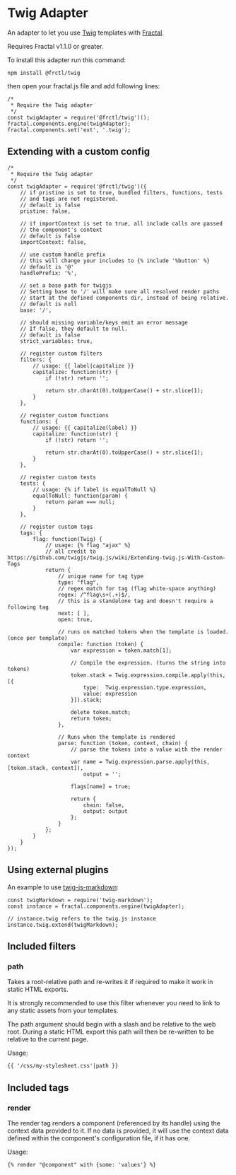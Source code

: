 # Twig Adapter

An adapter to let you use [Twig](https://github.com/twigjs/twig.js) templates with [Fractal](http://github.com/frctl/fractal).

Requires Fractal v1.1.0 or greater.

To install this adapter run this command:

`npm install @frctl/twig`

then open your fractal.js file and add following lines:

```
/*
 * Require the Twig adapter
 */
const twigAdapter = require('@frctl/twig')();
fractal.components.engine(twigAdapter);
fractal.components.set('ext', '.twig');
```

## Extending with a custom config
```
/*
 * Require the Twig adapter
 */
const twigAdapter = require('@frctl/twig')({
    // if pristine is set to true, bundled filters, functions, tests
    // and tags are not registered.
    // default is false
    pristine: false,

    // if importContext is set to true, all include calls are passed
    // the component's context
    // default is false
    importContext: false,

    // use custom handle prefix
    // this will change your includes to {% include '%button' %}
    // default is '@'
    handlePrefix: '%',

    // set a base path for twigjs
    // Setting base to '/' will make sure all resolved render paths
    // start at the defined components dir, instead of being relative.
    // default is null
    base: '/',

    // should missing variable/keys emit an error message
    // If false, they default to null.
    // default is false
    strict_variables: true,

    // register custom filters
    filters: {
        // usage: {{ label|capitalize }}
        capitalize: function(str) {
            if (!str) return '';

            return str.charAt(0).toUpperCase() + str.slice(1);
        }
    },

    // register custom functions
    functions: {
        // usage: {{ capitalize(label) }}
        capitalize: function(str) {
            if (!str) return '';

            return str.charAt(0).toUpperCase() + str.slice(1);
        }
    },

    // register custom tests
    tests: {
        // usage: {% if label is equalToNull %}
        equalToNull: function(param) {
            return param === null;
        }
    },

    // register custom tags
    tags: {
        flag: function(Twig) {
            // usage: {% flag "ajax" %}
            // all credit to https://github.com/twigjs/twig.js/wiki/Extending-twig.js-With-Custom-Tags
            return {
                // unique name for tag type
                type: "flag",
                // regex match for tag (flag white-space anything)
                regex: /^flag\s+(.+)$/,
                // this is a standalone tag and doesn't require a following tag
                next: [ ],
                open: true,

                // runs on matched tokens when the template is loaded. (once per template)
                compile: function (token) {
                    var expression = token.match[1];

                    // Compile the expression. (turns the string into tokens)
                    token.stack = Twig.expression.compile.apply(this, [{
                        type:  Twig.expression.type.expression,
                        value: expression
                    }]).stack;

                    delete token.match;
                    return token;
                },

                // Runs when the template is rendered
                parse: function (token, context, chain) {
                    // parse the tokens into a value with the render context
                    var name = Twig.expression.parse.apply(this, [token.stack, context]),
                        output = '';

                    flags[name] = true;

                    return {
                        chain: false,
                        output: output
                    };
                }
            };
        }
    }
});

```


## Using external plugins

An example to use [twig-js-markdown](https://github.com/ianbytchek/twig-js-markdown):
```
const twigMarkdown = require('twig-markdown');
const instance = fractal.components.engine(twigAdapter);

// instance.twig refers to the twig.js instance
instance.twig.extend(twigMarkdown);

```

## Included filters

### path
Takes a root-relative path and re-writes it if required to make it work in static HTML exports.

It is strongly recommended to use this filter whenever you need to link to any static assets from your templates.

The path argument should begin with a slash and be relative to the web root. During a static HTML export this path will then be re-written to be relative to the current page.

Usage:
```
{{ '/css/my-stylesheet.css'|path }}
```

## Included tags

### render
The render tag renders a component (referenced by its handle) using the context data provided to it. If no data is provided, it will use the context data defined within the component's configuration file, if it has one.

Usage:
```
{% render "@component" with {some: 'values'} %}
```
